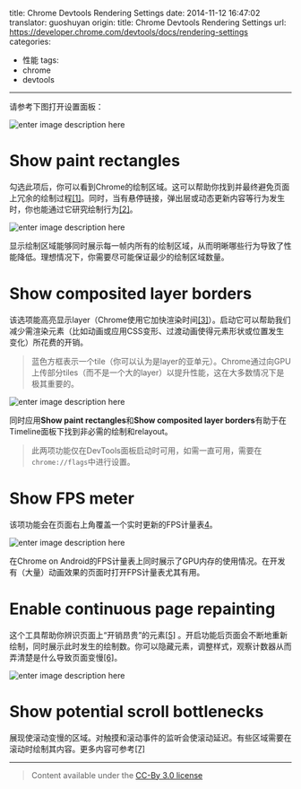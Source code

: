 title: Chrome Devtools Rendering Settings
date: 2014-11-12 16:47:02
translator: guoshuyan
origin:
  title: Chrome Devtools Rendering Settings
  url: https://developer.chrome.com/devtools/docs/rendering-settings
categories:
- 性能
tags:
- chrome
- devtools
---

请参考下图打开设置面板：

![enter image description here](http://fedev.baidu.com/~guoshuyan/render-settings/rendering-settings.png)

# Show paint rectangles

勾选此项后，你可以看到Chrome的绘制区域。这可以帮助你找到并最终避免页面上冗余的绘制过程[[1]](http://www.html5rocks.com/en/tutorials/speed/unnecessary-paints/)。同时，当有悬停链接，弹出层或动态更新内容等行为发生时，你也能通过它研究绘制行为[[2]](http://www.paulirish.com/2011/viewing-chromes-paint-cycle/)。

![enter image description here](http://fedev.baidu.com/~guoshuyan/render-settings/show-paint-rects.png)

显示绘制区域能够同时展示每一帧内所有的绘制区域，从而明晰哪些行为导致了性能降低。理想情况下，你需要尽可能保证最少的绘制区域数量。

# Show composited layer borders

该选项能高亮显示layer（Chrome使用它加快渲染时间[[3]](http://www.html5rocks.com/en/tutorials/speed/layers/)）。启动它可以帮助我们减少需渲染元素（比如动画或应用CSS变形、过渡动画使得元素形状或位置发生变化）所花费的开销。

> 蓝色方框表示一个tile（你可以认为是layer的亚单元）。Chrome通过向GPU上传部分tiles（而不是一个大的layer）以提升性能，这在大多数情况下是极其重要的。

![enter image description here](http://fedev.baidu.com/~guoshuyan/render-settings/composited-layer-borders.png)

同时应用**Show paint rectangles**和**Show composited layer borders**有助于在Timeline面板下找到非必需的绘制和relayout。

> 此两项功能仅在DevTools面板启动时可用，如需一直可用，需要在`chrome://flags`中进行设置。

# Show FPS meter

该项功能会在页面右上角覆盖一个实时更新的FPS计量表[4](http://www.youtube.com/watch?v=x6qe_kVaBpg&t=23m17s)。

![enter image description here](http://fedev.baidu.com/~guoshuyan/render-settings/fps-meter.png)

在Chrome on Android的FPS计量表上同时展示了GPU内存的使用情况。在开发有（大量）动画效果的页面时打开FPS计量表尤其有用。

# Enable continuous page repainting

这个工具帮助你辨识页面上“开销昂贵”的元素[[5]](http://www.html5rocks.com/en/mobile/profiling/) 。开启功能后页面会不断地重新绘制，同时展示此时发生的绘制数。你可以隐藏元素，调整样式，观察计数器从而弄清楚是什么导致页面变慢[[6]](http://updates.html5rocks.com/2013/02/Profiling-Long-Paint-Times-with-DevTools-Continuous-Painting-Mode)。

![enter image description here](http://fedev.baidu.com/~guoshuyan/render-settings/continuous-page-repainting.png)

# Show potential scroll bottlenecks

展现使滚动变慢的区域。对触摸和滚动事件的监听会使滚动延迟。有些区域需要在滚动时绘制其内容。更多内容可参考[[7]](https://code.google.com/p/chromium/issues/detail?id=253552#c13)

-----
> Content available under the [CC-By 3.0 license](http://creativecommons.org/licenses/by/3.0/)
